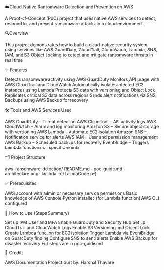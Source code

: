 ☁️Cloud-Native Ransomware Detection and Prevention on AWS

A Proof-of-Concept (PoC) project that uses native AWS services to detect, respond to, and prevent ransomware attacks in a cloud environment.

🔍Overview

This project demonstrates how to build a cloud-native security system using services like AWS GuardDuty, CloudTrail, CloudWatch, Lambda, SNS, IAM, and S3 Object Locking to detect and mitigate ransomware threats in real time.

✨ Features

Detects ransomware activity using AWS GuardDuty
Monitors API usage with AWS CloudTrail and CloudWatch
Automatically isolates infected EC2 instances using Lambda
Protects S3 data with versioning and Object Lock
Replicates critical S3 data across regions
Sends alert notifications via SNS
Backups using AWS Backup for recovery

🛠️ Tools and AWS Services Used

AWS GuardDuty – Threat detection
AWS CloudTrail – API activity logs
AWS CloudWatch – Alarm and log monitoring
Amazon S3 – Secure object storage with versioning
AWS Lambda – Automate EC2 isolation
Amazon SNS – Notification service for alerts
AWS IAM – User and permission management
AWS Backup – Scheduled backups for recovery
EventBridge – Triggers Lambda functions on specific events

🗂️ Project Structure

aws-ransomware-detection/
README.md -
poc-guide.md -
architecture.png-
lambda ->
(LamdaCode.py)


✅ Prerequisites

AWS account with admin or necessary service permissions
Basic knowledge of AWS Console
Python installed (for Lambda function)
AWS CLI configured 

🚀 How to Use (Steps Summary)

Set up IAM User and MFA
Enable GuardDuty and Security Hub
Set up CloudTrail and CloudWatch Logs
Enable S3 Versioning and Object Lock
Create Lambda function for EC2 isolation
Trigger Lambda via EventBridge on GuardDuty finding
Configure SNS to send alerts
Enable AWS Backup for disaster recovery
Full steps are in poc-guide.md

🙏 Credits

AWS Documentation
Project built by: Harshal Thavare
